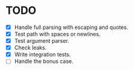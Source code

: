 # TODO
- [x] Handle full parsing with escaping and quotes.
- [x] Test path with spaces or newlines.
- [x] Test argument parser.
- [x] Check leaks.
- [x] Write integration tests.
- [ ] Handle the bonus case.
